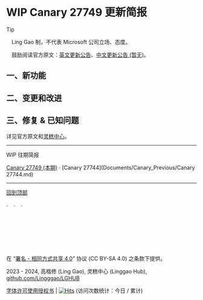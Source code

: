 <SPAN ID = 'HEAD'/>

# WIP Canary 27749 更新简报

> [!TIP]
>
> &emsp;Ling Gao 制，不代表 Microsoft 公司立场、态度。
>
> &emsp;鼓励阅读官方原文：[英文更新公告](https://blogs.windows.com/windows-insider/2024/11/13/announcing-windows-11-insider-preview-build-27749-canary-channel)、[中文更新公告 (暂无)]()。

## 一、新功能



## 二、变更和改进



## 三、修复 & 已知问题

详见官方原文和[灵糕中心](https://github.com/Lingggao/LGHUB)。

---

WIP 往期简报

[Canary 27749 (本期)](Canary.md) · [Canary 27744](Documents\/Canary_Previous\/Canary 27744.md)

---

[回到顶部](#HEAD)

<img src="https://mirrors.creativecommons.org/presskit/icons/cc.xlarge.png" width = "3%" /> <img src="https://mirrors.creativecommons.org/presskit/icons/by.xlarge.png" width = "3%" /> <img src="https://mirrors.creativecommons.org/presskit/icons/sa.xlarge.png" width = "3%" />

在 “[署名 - 相同方式共享 4.0](https://creativecommons.org/licenses/by-sa/4.0/legalcode.zh-Hans)” 协议 (CC BY-SA 4.0) 之条款下提供。

2023 - 2024, 高楷修 (Ling Gao), 灵糕中心 (Linggao Hub), [github.com/Lingggao/LGHUB](https://github.com/Lingggao/LGHUB)

[字体许可使用授权书](Images/字体许可使用授权书.png) | [![Hits](https://hits.seeyoufarm.com/api/count/incr/badge.svg?url=https%3A%2F%2Fgithub.com%2FLingggao%2FLGHUB&count_bg=%23737373&title_bg=%230078D7&icon=microsoft.svg&icon_color=%23FFFFFF&title=LGHUB&edge_flat=false)](https://hits.seeyoufarm.com) (访问次数统计：今日 / 累计)